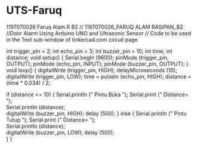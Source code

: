 # UTS-Faruq
1197070026 Faruq Alam R B2 
// 1197070026_FARUQ ALAM RASIPAN_B2
//Door Alarm Using Arduino UNO and Ultrasonic Sensor
// Code to be used in the Text sub-window of tinkercad.com circuit page

int trigger_pin = 2;
int echo_pin = 3;
int buzzer_pin = 10; 
int time;
int distance; 
void setup() 
{
        Serial.begin (9600); 
        pinMode (trigger_pin, OUTPUT); 
        pinMode (echo_pin, INPUT);
        pinMode (buzzer_pin, OUTPUT);
}
void loop() 
{
    digitalWrite (trigger_pin, HIGH);
    delayMicroseconds (10);
    digitalWrite (trigger_pin, LOW);
    time = pulseIn (echo_pin, HIGH);
    distance = (time * 0.034) / 2;

  if (distance <= 10) 
        {
        Serial.println (" Pintu Buka ");
        Serial.print (" Distance= ");              
        Serial.println (distance);        
        digitalWrite (buzzer_pin, HIGH);
        delay (500);
        }
  else {
        Serial.println (" Pintu Tutup ");
        Serial.print (" Distance= ");              
        Serial.println (distance);        
        digitalWrite (buzzer_pin, LOW);
        delay (500);        
       } 
}
